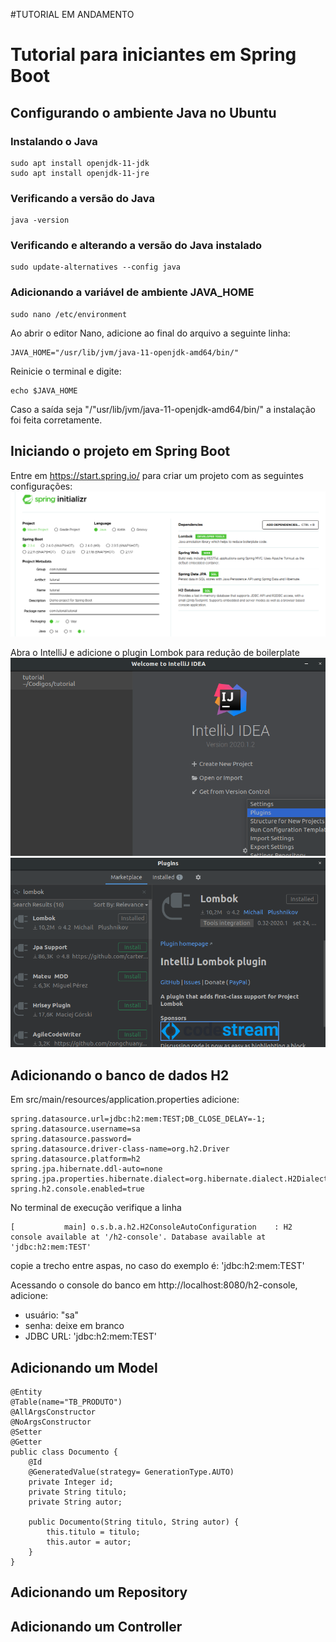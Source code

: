 #TUTORIAL EM ANDAMENTO 
# Tutorial para iniciantes em Spring Boot

## Configurando o ambiente Java no Ubuntu

### Instalando o Java
```
sudo apt install openjdk-11-jdk
sudo apt install openjdk-11-jre
```

### Verificando a versão do Java
```
java -version
```

### Verificando e alterando a versão do Java instalado
```
sudo update-alternatives --config java
```

### Adicionando a variável de ambiente JAVA_HOME
```
sudo nano /etc/environment
```
Ao abrir o editor Nano, adicione ao final do arquivo a seguinte linha:

```
JAVA_HOME="/usr/lib/jvm/java-11-openjdk-amd64/bin/"
```

Reinicie o terminal e digite:
```
echo $JAVA_HOME
```
Caso a saída seja "/"usr/lib/jvm/java-11-openjdk-amd64/bin/" a instalação foi feita corretamente.

## Iniciando o projeto em Spring Boot
Entre em https://start.spring.io/ para criar um projeto com as seguintes configurações: 
![Spring Initializr](./imagens/initializr.png)

Abra o IntelliJ e adicione o plugin Lombok para redução de boilerplate
![Plugin](./imagens/instalando_plugin.png)
![Lombok](./imagens/instalando_lombok.png)

## Adicionando o banco de dados H2

Em src/main/resources/application.properties adicione:
```
spring.datasource.url=jdbc:h2:mem:TEST;DB_CLOSE_DELAY=-1;
spring.datasource.username=sa
spring.datasource.password=
spring.datasource.driver-class-name=org.h2.Driver
spring.datasource.platform=h2
spring.jpa.hibernate.ddl-auto=none
spring.jpa.properties.hibernate.dialect=org.hibernate.dialect.H2Dialect
spring.h2.console.enabled=true
```
No terminal de execução verifique a linha 
```
[           main] o.s.b.a.h2.H2ConsoleAutoConfiguration    : H2 console available at '/h2-console'. Database available at 'jdbc:h2:mem:TEST'
```
copie a trecho entre aspas, no caso do exemplo é:
'jdbc:h2:mem:TEST'

Acessando o console do banco em http://localhost:8080/h2-console, adicione:
- usuário: "sa"
- senha: deixe em branco
- JDBC URL: 'jdbc:h2:mem:TEST'

## Adicionando um Model

```
@Entity
@Table(name="TB_PRODUTO")
@AllArgsConstructor
@NoArgsConstructor
@Setter
@Getter
public class Documento {
    @Id
    @GeneratedValue(strategy= GenerationType.AUTO)
    private Integer id;
    private String titulo;
    private String autor;

    public Documento(String titulo, String autor) {
        this.titulo = titulo;
        this.autor = autor;
    }
}
```

## Adicionando um Repository

## Adicionando um Controller